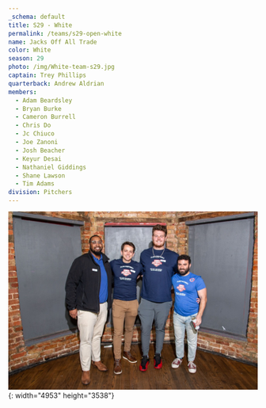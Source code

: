 ```yaml
---
_schema: default
title: S29 - White
permalink: /teams/s29-open-white
name: Jacks Off All Trade
color: White
season: 29
photo: /img/White-team-s29.jpg
captain: Trey Phillips
quarterback: Andrew Aldrian
members:
  - Adam Beardsley
  - Bryan Burke
  - Cameron Burrell
  - Chris Do
  - Jc Chiuco
  - Joe Zanoni
  - Josh Beacher
  - Keyur Desai
  - Nathaniel Giddings
  - Shane Lawson
  - Tim Adams
division: Pitchers
---
```

![](/img/da2-7066.jpg){: width="4953" height="3538"}